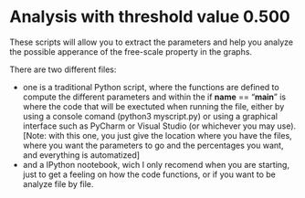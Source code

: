 # Analysis with threshold value 0.500

These scripts will allow you to extract the parameters and help you analyze the possible apperance of the free-scale property in the graphs.

There are two different files:
  - one is a traditional Python script, where the functions are defined to compute the different parameters and within the if __name__ == “__main__” is where the code that will be exectuted when running the file, either by using a console comand (python3 myscript.py) or using a graphical interface such as PyCharm or Visual Studio (or whichever you may use). [Note: with this one, you just give the location where you have the files, where you want the parameters to go and the percentages you want, and everything is automatized]
  - and a IPython nootebook, wich I only recomend when you are starting, just to get a feeling on how the code functions, or if you want to be analyze file by file.
